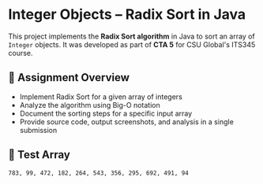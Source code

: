 # Integer Objects – Radix Sort in Java

This project implements the **Radix Sort algorithm** in Java to sort an array of `Integer` objects. It was developed as part of **CTA 5** for CSU Global's ITS345 course.

## 📌 Assignment Overview

- Implement Radix Sort for a given array of integers
- Analyze the algorithm using Big-O notation
- Document the sorting steps for a specific input array
- Provide source code, output screenshots, and analysis in a single submission

## 🧪 Test Array

```text
783, 99, 472, 182, 264, 543, 356, 295, 692, 491, 94
